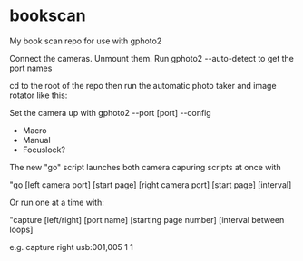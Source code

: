 bookscan
========

My book scan repo for use with gphoto2

Connect the cameras. Unmount them. Run gphoto2 --auto-detect to get the port names

cd to the root of the repo then run the automatic photo taker and image rotator like this:

Set the camera up with gphoto2 --port [port] --config
- Macro
- Manual
- Focuslock?

The new "go" script launches both camera capuring scripts at once with

"go [left camera port] [start page] [right camera port] [start page] [interval]

Or run one at a time with:

"capture [left/right] [port name] [starting page number] [interval between loops]

e.g. capture right usb:001,005 1 1

